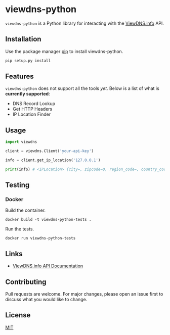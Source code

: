 # viewdns-python

`viewdns-python` is a Python library for interacting with the [ViewDNS.info](https://viewdns.info/) API.

## Installation

Use the package manager [pip](https://pip.pypa.io/en/stable/) to install viewdns-python.

```bash
pip setup.py install
```

## Features

`viewdns-python` does not support all the tools *yet*. Below is a list of what is **currently supported**:

* DNS Record Lookup
* Get HTTP Headers
* IP Location Finder

## Usage

```python
import viewdns

client = viewdns.Client('your-api-key')

info = client.get_ip_location('127.0.0.1')

print(info) # <IPLocation> {city=, zipcode=0, region_code=, country_code=JP, country_name=Japan, latitude=35.69, longitude=139.69, gmt_offset=, dst_offset=, region_name=}
```

## Testing

### Docker

Build the container.

```
docker build -t viewdns-python-tests .
```

Run the tests.

```
docker run viewdns-python-tests
```

## Links

* [ViewDNS.info API Documentation](https://viewdns.info/api/docs/)

## Contributing

Pull requests are welcome. For major changes, please open an issue first to discuss what you would like to change.

## License

[MIT](https://choosealicense.com/licenses/mit/)